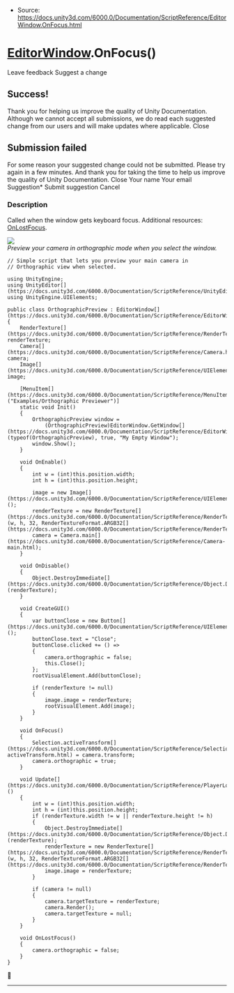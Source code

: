 * Source: https://docs.unity3d.com/6000.0/Documentation/ScriptReference/EditorWindow.OnFocus.html

#  [EditorWindow](https://docs.unity3d.com/6000.0/Documentation/ScriptReference/EditorWindow.html).OnFocus()
Leave feedback
Suggest a change
## Success!
Thank you for helping us improve the quality of Unity Documentation. Although we cannot accept all submissions, we do read each suggested change from our users and will make updates where applicable.
Close
## Submission failed
For some reason your suggested change could not be submitted. Please <a>try again</a> in a few minutes. And thank you for taking the time to help us improve the quality of Unity Documentation.
Close
Your name Your email Suggestion* Submit suggestion
Cancel
### Description
Called when the window gets keyboard focus.
Additional resources: [OnLostFocus](https://docs.unity3d.com/6000.0/Documentation/ScriptReference/EditorWindow.OnLostFocus.html).  
  
![](https://docs.unity3d.com/6000.0/Documentation/StaticFiles/ScriptRefImages/OrthographicPreviewer.png)  
_Preview your camera in orthographic mode when you select the window._
```
// Simple script that lets you preview your main camera in
// Orthographic view when selected.

using UnityEngine;
using UnityEditor[](https://docs.unity3d.com/6000.0/Documentation/ScriptReference/UnityEditor.html);
using UnityEngine.UIElements;

public class OrthographicPreview : EditorWindow[](https://docs.unity3d.com/6000.0/Documentation/ScriptReference/EditorWindow.html)
{
    RenderTexture[](https://docs.unity3d.com/6000.0/Documentation/ScriptReference/RenderTexture.html) renderTexture;
    Camera[](https://docs.unity3d.com/6000.0/Documentation/ScriptReference/Camera.html) camera;
    Image[](https://docs.unity3d.com/6000.0/Documentation/ScriptReference/UIElements.Image.html) image;

    [MenuItem[](https://docs.unity3d.com/6000.0/Documentation/ScriptReference/MenuItem.html)("Examples/Orthographic Previewer")]
    static void Init()
    {
        OrthographicPreview window =
            (OrthographicPreview)EditorWindow.GetWindow[](https://docs.unity3d.com/6000.0/Documentation/ScriptReference/EditorWindow.GetWindow.html)(typeof(OrthographicPreview), true, "My Empty Window");
        window.Show();
    }

    void OnEnable()
    {
        int w = (int)this.position.width;
        int h = (int)this.position.height;

        image = new Image[](https://docs.unity3d.com/6000.0/Documentation/ScriptReference/UIElements.Image.html)();
        renderTexture = new RenderTexture[](https://docs.unity3d.com/6000.0/Documentation/ScriptReference/RenderTexture.html)(w, h, 32, RenderTextureFormat.ARGB32[](https://docs.unity3d.com/6000.0/Documentation/ScriptReference/RenderTextureFormat.ARGB32.html));
        camera = Camera.main[](https://docs.unity3d.com/6000.0/Documentation/ScriptReference/Camera-main.html);
    }
    
    void OnDisable()
    {
        Object.DestroyImmediate[](https://docs.unity3d.com/6000.0/Documentation/ScriptReference/Object.DestroyImmediate.html)(renderTexture);
    }

    void CreateGUI()
    {
        var buttonClose = new Button[](https://docs.unity3d.com/6000.0/Documentation/ScriptReference/UIElements.Button.html)();
        buttonClose.text = "Close";
        buttonClose.clicked += () =>
        {
            camera.orthographic = false;
            this.Close();
        };
        rootVisualElement.Add(buttonClose);

        if (renderTexture != null)
        {
            image.image = renderTexture;
            rootVisualElement.Add(image);          
        }
    }

    void OnFocus()
    {
        Selection.activeTransform[](https://docs.unity3d.com/6000.0/Documentation/ScriptReference/Selection-activeTransform.html) = camera.transform;
        camera.orthographic = true;
    }

    void Update[](https://docs.unity3d.com/6000.0/Documentation/ScriptReference/PlayerLoop.Update.html)()
    {
        int w = (int)this.position.width;
        int h = (int)this.position.height;
        if (renderTexture.width != w || renderTexture.height != h)
        {
            Object.DestroyImmediate[](https://docs.unity3d.com/6000.0/Documentation/ScriptReference/Object.DestroyImmediate.html)(renderTexture);
            renderTexture = new RenderTexture[](https://docs.unity3d.com/6000.0/Documentation/ScriptReference/RenderTexture.html)(w, h, 32, RenderTextureFormat.ARGB32[](https://docs.unity3d.com/6000.0/Documentation/ScriptReference/RenderTextureFormat.ARGB32.html));
            image.image = renderTexture;
        }

        if (camera != null)
        {
            camera.targetTexture = renderTexture;
            camera.Render();
            camera.targetTexture = null;
        }
    }

    void OnLostFocus()
    {
        camera.orthographic = false;
    }
}

```

* * *

